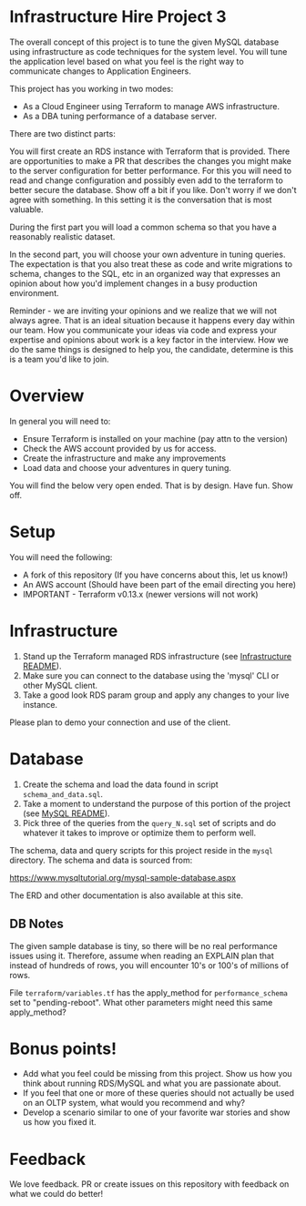 # Infrastructure Hire Project 3

The overall concept of this project is to tune the given MySQL database using infrastructure as code techniques for the system level. You will tune the application level based on what you feel is the right way to communicate changes to Application Engineers.

This project has you working in two modes:

* As a Cloud Engineer using Terraform to manage AWS infrastructure.
* As a DBA tuning performance of a database server.

There are two distinct parts:

You will first create an RDS instance with Terraform that is provided. There are opportunities to make a PR that describes the changes you might make to the server configuration for better performance. For this you will need to read and change configuration and possibly even add to the terraform to better secure the database. Show off a bit if you like. Don't worry if we don't agree with something. In this setting it is the conversation that is most valuable.

During the first part you will load a common schema so that you have a reasonably realistic dataset.

In the second part, you will choose your own adventure in tuning queries. The expectation is that you also treat these as code and write migrations to schema, changes to the SQL, etc in an organized way that expresses an opinion about how you'd implement changes in a busy production environment.

Reminder - we are inviting your opinions and we realize that we will not always agree. That is an ideal situation because it happens every day within our team. How you communicate your ideas via code and express your expertise and opinions about work is a key factor in the interview. How we do the same things is designed to help you, the candidate, determine is this is a team you'd like to join.

# Overview

In general you will need to:

* Ensure Terraform is installed on your machine (pay attn to the version)
* Check the AWS account provided by us for access.
* Create the infrastructure and make any improvements
* Load data and choose your adventures in query tuning.

You will find the below very open ended. That is by design. Have fun. Show off.

# Setup

You will need the following:

* A fork of this repository (If you have concerns about this, let us know!)
* An AWS account (Should have been part of the email directing you here)
* IMPORTANT - Terraform v0.13.x (newer versions will not work)

# Infrastructure

1. Stand up the Terraform managed RDS infrastructure (see [Infrastructure README](./terraform/envs/production/README.md)).
1. Make sure you can connect to the database using the 'mysql' CLI or other MySQL client.
1. Take a good look RDS param group and apply any changes to your live instance.

Please plan to demo your connection and use of the client.

# Database

1. Create the schema and load the data found in script `schema_and_data.sql`.
1. Take a moment to understand the purpose of this portion of the project (see [MySQL README](./mysql/README.md)).
1. Pick three of the queries from the `query_N.sql` set of scripts and do whatever it takes to improve or optimize them to perform well.

The schema, data and query scripts for this project reside in the `mysql` directory.  The schema and data is sourced from:

https://www.mysqltutorial.org/mysql-sample-database.aspx

The ERD and other documentation is also available at this site.

## DB Notes

The given sample database is tiny, so there will be no real performance issues using it.  Therefore, assume when reading an EXPLAIN plan that instead of hundreds of rows, you will encounter 10's or 100's of millions of rows.

File `terraform/variables.tf` has the apply_method for `performance_schema` set to "pending-reboot". What other parameters might need this same apply_method?

# Bonus points!

- Add what you feel could be missing from this project. Show us how you think about running RDS/MySQL and what you are passionate about.
- If you feel that one or more of these queries should not actually be used on an OLTP system, what would you recommend and why?
- Develop a scenario similar to one of your favorite war stories and show us how you fixed it.

# Feedback

We love feedback. PR or create issues on this repository with feedback on what we could do better!
